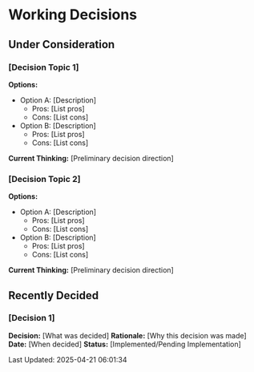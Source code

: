 # Working Decisions

## Under Consideration

### [Decision Topic 1]

**Options:**
- Option A: [Description]
  - Pros: [List pros]
  - Cons: [List cons]
- Option B: [Description]
  - Pros: [List pros]
  - Cons: [List cons]

**Current Thinking:** [Preliminary decision direction]

### [Decision Topic 2]

**Options:**
- Option A: [Description]
  - Pros: [List pros]
  - Cons: [List cons]
- Option B: [Description]
  - Pros: [List pros]
  - Cons: [List cons]

**Current Thinking:** [Preliminary decision direction]

## Recently Decided

### [Decision 1]

**Decision:** [What was decided]
**Rationale:** [Why this decision was made]
**Date:** [When decided]
**Status:** [Implemented/Pending Implementation]

Last Updated: 2025-04-21 06:01:34
